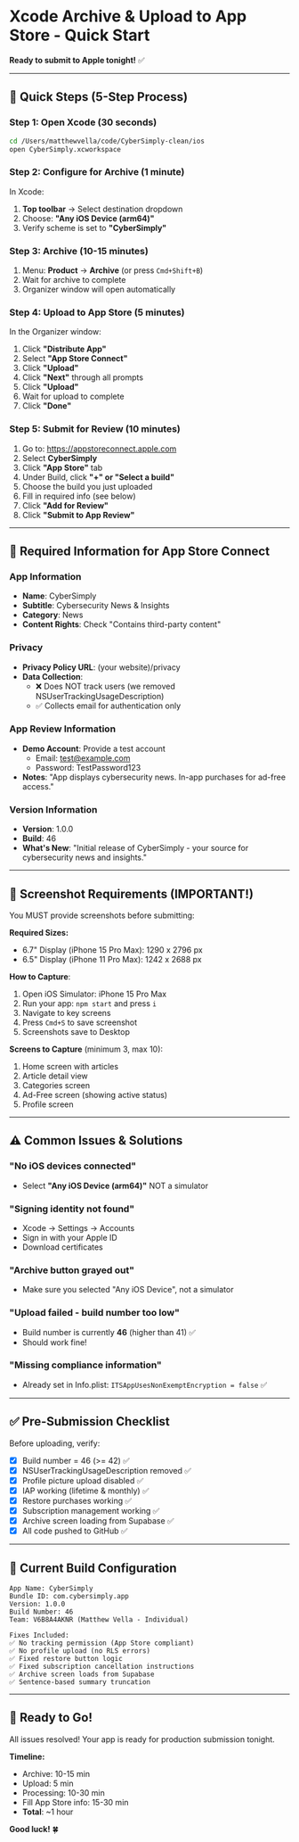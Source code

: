 # Xcode Archive & Upload to App Store - Quick Start

**Ready to submit to Apple tonight!** ✅

---

## 🚀 Quick Steps (5-Step Process)

### **Step 1: Open Xcode** (30 seconds)
```bash
cd /Users/matthewvella/code/CyberSimply-clean/ios
open CyberSimply.xcworkspace
```

### **Step 2: Configure for Archive** (1 minute)

In Xcode:
1. **Top toolbar** → Select destination dropdown
2. Choose: **"Any iOS Device (arm64)"**
3. Verify scheme is set to **"CyberSimply"**

### **Step 3: Archive** (10-15 minutes)

1. Menu: **Product** → **Archive** (or press `Cmd+Shift+B`)
2. Wait for archive to complete
3. Organizer window will open automatically

### **Step 4: Upload to App Store** (5 minutes)

In the Organizer window:
1. Click **"Distribute App"**
2. Select **"App Store Connect"**
3. Click **"Upload"**
4. Click **"Next"** through all prompts
5. Click **"Upload"**
6. Wait for upload to complete
7. Click **"Done"**

### **Step 5: Submit for Review** (10 minutes)

1. Go to: https://appstoreconnect.apple.com
2. Select **CyberSimply**
3. Click **"App Store"** tab
4. Under Build, click **"+" or "Select a build"**
5. Choose the build you just uploaded
6. Fill in required info (see below)
7. Click **"Add for Review"**
8. Click **"Submit to App Review"**

---

## 📝 Required Information for App Store Connect

### **App Information**
- **Name**: CyberSimply
- **Subtitle**: Cybersecurity News & Insights
- **Category**: News
- **Content Rights**: Check "Contains third-party content"

### **Privacy**
- **Privacy Policy URL**: (your website)/privacy
- **Data Collection**: 
  - ❌ Does NOT track users (we removed NSUserTrackingUsageDescription)
  - ✅ Collects email for authentication only

### **App Review Information**
- **Demo Account**: Provide a test account
  - Email: test@example.com
  - Password: TestPassword123
- **Notes**: "App displays cybersecurity news. In-app purchases for ad-free access."

### **Version Information**
- **Version**: 1.0.0
- **Build**: 46
- **What's New**: "Initial release of CyberSimply - your source for cybersecurity news and insights."

---

## 📸 Screenshot Requirements (IMPORTANT!)

You MUST provide screenshots before submitting:

**Required Sizes:**
- 6.7" Display (iPhone 15 Pro Max): 1290 x 2796 px
- 6.5" Display (iPhone 11 Pro Max): 1242 x 2688 px

**How to Capture**:
1. Open iOS Simulator: iPhone 15 Pro Max
2. Run your app: `npm start` and press `i`
3. Navigate to key screens
4. Press `Cmd+S` to save screenshot
5. Screenshots save to Desktop

**Screens to Capture** (minimum 3, max 10):
1. Home screen with articles
2. Article detail view
3. Categories screen
4. Ad-Free screen (showing active status)
5. Profile screen

---

## ⚠️ Common Issues & Solutions

### "No iOS devices connected"
- Select **"Any iOS Device (arm64)"** NOT a simulator

### "Signing identity not found"
- Xcode → Settings → Accounts
- Sign in with your Apple ID
- Download certificates

### "Archive button grayed out"
- Make sure you selected "Any iOS Device", not a simulator

### "Upload failed - build number too low"
- Build number is currently **46** (higher than 41) ✅
- Should work fine!

### "Missing compliance information"
- Already set in Info.plist: `ITSAppUsesNonExemptEncryption = false` ✅

---

## ✅ Pre-Submission Checklist

Before uploading, verify:

- [x] Build number = 46 (>= 42) ✅
- [x] NSUserTrackingUsageDescription removed ✅
- [x] Profile picture upload disabled ✅
- [x] IAP working (lifetime & monthly) ✅
- [x] Restore purchases working ✅
- [x] Subscription management working ✅
- [x] Archive screen loading from Supabase ✅
- [x] All code pushed to GitHub ✅

---

## 🎯 Current Build Configuration

```
App Name: CyberSimply
Bundle ID: com.cybersimply.app
Version: 1.0.0
Build Number: 46
Team: V6B8A4AKNR (Matthew Vella - Individual)

Fixes Included:
✅ No tracking permission (App Store compliant)
✅ No profile upload (no RLS errors)
✅ Fixed restore button logic
✅ Fixed subscription cancellation instructions
✅ Archive screen loads from Supabase
✅ Sentence-based summary truncation
```

---

## 🚀 Ready to Go!

All issues resolved! Your app is ready for production submission tonight.

**Timeline:**
- Archive: 10-15 min
- Upload: 5 min
- Processing: 10-30 min
- Fill App Store info: 15-30 min
- **Total**: ~1 hour

**Good luck!** 🍀

